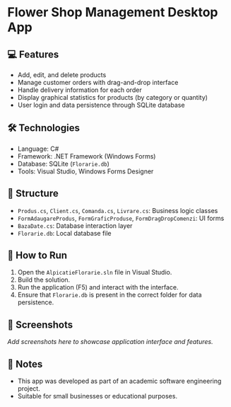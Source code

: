 # Flower Shop Management Desktop App

## 💻 Features

- Add, edit, and delete products
- Manage customer orders with drag-and-drop interface
- Handle delivery information for each order
- Display graphical statistics for products (by category or quantity)
- User login and data persistence through SQLite database

## 🛠️ Technologies

- Language: C#
- Framework: .NET Framework (Windows Forms)
- Database: SQLite (`Florarie.db`)
- Tools: Visual Studio, Windows Forms Designer

## 📁 Structure

- `Produs.cs`, `Client.cs`, `Comanda.cs`, `Livrare.cs`: Business logic classes
- `FormAdaugareProdus`, `FormGraficProduse`, `FormDragDropComenzi`: UI forms
- `BazaDate.cs`: Database interaction layer
- `Florarie.db`: Local database file

## 🚀 How to Run

1. Open the `AlpicatieFlorarie.sln` file in Visual Studio.
2. Build the solution.
3. Run the application (F5) and interact with the interface.
4. Ensure that `Florarie.db` is present in the correct folder for data persistence.

## 📸 Screenshots

_Add screenshots here to showcase application interface and features._

## 📌 Notes

- This app was developed as part of an academic software engineering project.
- Suitable for small businesses or educational purposes.
